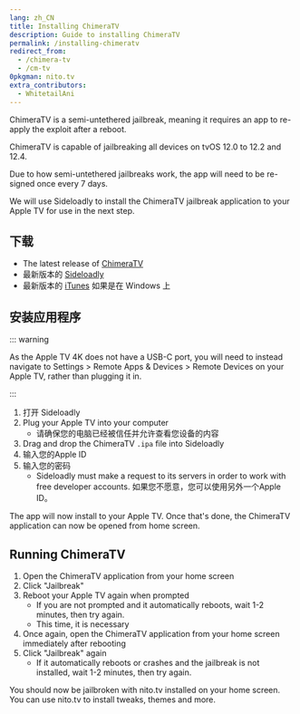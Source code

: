 ```yaml
---
lang: zh_CN
title: Installing ChimeraTV
description: Guide to installing ChimeraTV
permalink: /installing-chimeratv
redirect_from:
  - /chimera-tv
  - /cm-tv
0pkgman: nito.tv
extra_contributors:
  - WhitetailAni
---
```


ChimeraTV is a <router-link to="/types-of-jailbreak/#semi-untethered-jailbreaks">semi-untethered jailbreak</router-link>, meaning it requires an app to re-apply the exploit after a reboot.

ChimeraTV is capable of jailbreaking all devices on tvOS 12.0 to 12.2 and 12.4.

Due to how semi-untethered jailbreaks work, the app will need to be <router-link to="/resigning-apps">re-signed</router-link> once every 7 days.

We will use Sideloadly to install the ChimeraTV jailbreak application to your Apple TV for use in the next step.

## 下载

- The latest release of [ChimeraTV](https://chimera.coolstar.org/)
- 最新版本的 [Sideloadly](https://sideloadly.io/)
- 最新版本的 [iTunes](https://www.apple.com/itunes/download/win32) 如果是在 Windows 上

## 安装应用程序

::: warning

As the Apple TV 4K does not have a USB-C port, you will need to instead navigate to Settings > Remote Apps & Devices > Remote Devices on your Apple TV, rather than plugging it in.

:::

1. 打开 Sideloadly
2. Plug your Apple TV into your computer
   - 请确保您的电脑已经被信任并允许查看您设备的内容
3. Drag and drop the ChimeraTV `.ipa` file into Sideloadly
4. 输入您的Apple ID
5. 输入您的密码
   - Sideloadly must make a request to its servers in order to work with free developer accounts. 如果您不愿意，您可以使用另外一个Apple ID。

The app will now install to your Apple TV. Once that's done, the ChimeraTV application can now be opened from home screen.

## Running ChimeraTV

1. Open the ChimeraTV application from your home screen
2. Click "Jailbreak"
3. Reboot your Apple TV again when prompted
   - If you are not prompted and it automatically reboots, wait 1-2 minutes, then try again.
   - This time, it is necessary
4. Once again, open the ChimeraTV application from your home screen immediately after rebooting
5. Click "Jailbreak" again
   - If it automatically reboots or crashes and the jailbreak is not installed, wait 1-2 minutes, then try again.

You should now be jailbroken with nito.tv installed on your home screen. You can use nito.tv to install <router-link to="/faq/#what-are-tweaks">tweaks</router-link>, themes and more.
